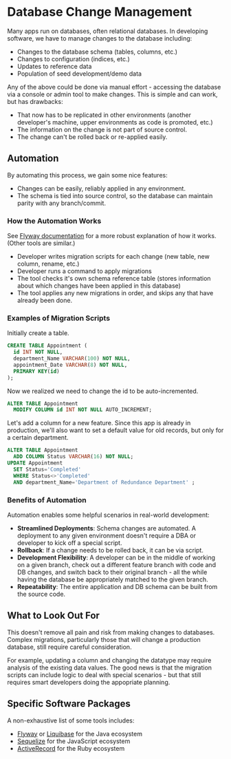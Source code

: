 # Database Change Management

Many apps run on databases, often relational databases. In developing software, we have to manage changes to the database including:

* Changes to the database schema (tables, columns, etc.)
* Changes to configuration (indices, etc.)
* Updates to reference data
* Population of seed development/demo data

Any of the above could be done via manual effort - accessing the database via a console or admin tool to make changes. This is simple and can work, but has drawbacks:

* That now has to be replicated in other environments (another developer's machine, upper environments as code is promoted, etc.)
* The information on the change is not part of source control.
* The change can't be rolled back or re-applied easily.

## Automation

By automating this process, we gain some nice features:

* Changes can be easily, reliably applied in any environment.
* The schema is tied into source control, so the database can maintain parity with any branch/commit.

### How the Automation Works

See [Flyway documentation](https://flywaydb.org/documentation/getstarted/) for a more robust explanation of how it works. (Other tools are similar.)

* Developer writes migration scripts for each change (new table, new column, rename, etc.)
* Developer runs a command to apply migrations
* The tool checks it's own schema reference table (stores information about which changes have been applied in this database)
* The tool applies any new migrations in order, and skips any that have already been done.

### Examples of Migration Scripts

Initially create a table.
```SQL
CREATE TABLE Appointment (
  id INT NOT NULL,
  department_Name VARCHAR(100) NOT NULL,
  appointment_Date VARCHAR(8) NOT NULL,
  PRIMARY KEY(id)
);
```

Now we realized we need to change the id to be auto-incremented.
```SQL
ALTER TABLE Appointment 
  MODIFY COLUMN id INT NOT NULL AUTO_INCREMENT;
```

Let's add a column for a new feature. Since this app is already in production, we'll also want to set a default value for old records, but only for a certain department.

```SQL
ALTER TABLE Appointment 
  ADD COLUMN Status VARCHAR(16) NOT NULL;
UPDATE Appointment 
  SET Status='Completed' 
  WHERE Status<>'Completed' 
  AND department_Name='Department of Redundance Department' ;
```

### Benefits of Automation

Automation enables some helpful scenarios in real-world development:

* __Streamlined Deployments__: Schema changes are automated. A deployment to any given environment doesn't require a DBA or developer to kick off a special script.
* __Rollback__: If a change needs to be rolled back, it can be via script.
* __Development Flexibility__: A developer can be in the middle of working on a given branch, check out a different feature branch with code and DB changes, and switch back to their original branch - all the while having the database be appropriately matched to the given branch.
* __Repeatability__: The entire application and DB schema can be built from the source code.

## What to Look Out For

This doesn't remove all pain and risk from making changes to databases. Complex migrations, particularly those that will change a production database, still require careful consideration.

For example, updating a column and changing the datatype may require analysis of the existing data values. The good news is that the migration scripts can include logic to deal with special scenarios - but that still requires smart developers doing the appopriate planning.

## Specific Software Packages

A non-exhaustive list of some tools includes:

* [Flyway](https://flywaydb.org/) or [Liquibase](https://www.liquibase.org/) for the Java ecosystem
* [Sequelize](https://sequelize.org/) for the JavaScript ecosystem
* [ActiveRecord](https://guides.rubyonrails.org/active_record_basics.html) for the Ruby ecosystem
